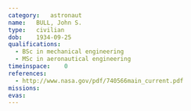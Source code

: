 ```yaml
---
category:	astronaut
name:	BULL, John S.
type:	civilian
dob:	1934-09-25
qualifications:
  - BSc in mechanical engineering
  - MSc in aeronautical engineering
timeinspace:	0
references:
  - http://www.nasa.gov/pdf/740566main_current.pdf
missions:
evas:
---
```

